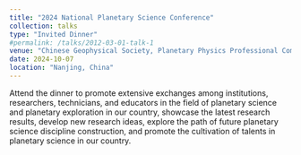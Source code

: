 ```yaml
---
title: "2024 National Planetary Science Conference"
collection: talks
type: "Invited Dinner"
#permalink: /talks/2012-03-01-talk-1
venue: "Chinese Geophysical Society, Planetary Physics Professional Committee"
date: 2024-10-07
location: "Nanjing, China"
---
```


Attend the dinner to promote extensive exchanges among institutions, researchers, technicians, and educators in the field of planetary science and planetary exploration in our country, showcase the latest research results, develop new research ideas, explore the path of future planetary science discipline construction, and promote the cultivation of talents in planetary science in our country.
